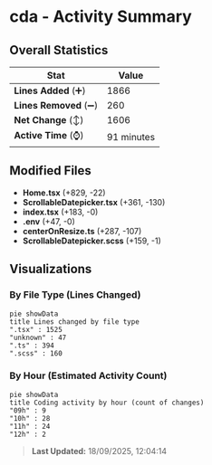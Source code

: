 # cda - Activity Summary 

## Overall Statistics

| Stat                   | Value                                                             |
| ---------------------- | ----------------------------------------------------------------- |
| **Lines Added** (➕)   | 1866                                          |
| **Lines Removed** (➖) | 260                                        |
| **Net Change** (↕)    | 1606                |
| **Active Time** (⌚)   | 91 minutes |


## Modified Files
- **Home.tsx** (+829, -22)
- **ScrollableDatepicker.tsx** (+361, -130)
- **index.tsx** (+183, -0)
- **.env** (+47, -0)
- **centerOnResize.ts** (+287, -107)
- **ScrollableDatepicker.scss** (+159, -1)

## Visualizations

### By File Type (Lines Changed)

```mermaid
pie showData
title Lines changed by file type
".tsx" : 1525
"unknown" : 47
".ts" : 394
".scss" : 160
```

### By Hour (Estimated Activity Count)

```mermaid
pie showData
title Coding activity by hour (count of changes)
"09h" : 9
"10h" : 28
"11h" : 24
"12h" : 2
```


> **Last Updated:** 18/09/2025, 12:04:14